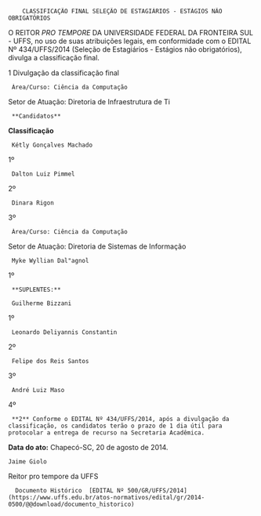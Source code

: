         CLASSIFICAÇÃO FINAL SELEÇÃO DE ESTAGIÁRIOS - ESTÁGIOS NÃO OBRIGATÓRIOS  

O REITOR *PRO TEMPORE* DA UNIVERSIDADE FEDERAL DA FRONTEIRA SUL - UFFS, no uso de suas atribuições legais, em conformidade com o EDITAL Nº 434/UFFS/2014 (Seleção de Estagiários - Estágios não obrigatórios), divulga a classificação final.

 1 Divulgação da classificação final

     Área/Curso: Ciência da Computação

 Setor de Atuação: Diretoria de Infraestrutura de Ti

   

     **Candidatos**

   **Classificação**

     Kétly Gonçalves Machado

   1º 

     Dalton Luiz Pimmel

   2º 

     Dinara Rigon

   3º 

     Àrea/Curso: Ciência da Computação

 Setor de Atuação: Diretoria de Sistemas de Informação

   

     Myke Wyllian Dal"agnol

   1º 

     **SUPLENTES:**

     Guilherme Bizzani

   1º 

     Leonardo Deliyannis Constantin

   2º 

     Felipe dos Reis Santos

   3º 

     André Luiz Maso

   4º 

     **2** Conforme o EDITAL Nº 434/UFFS/2014, após a divulgação da classificação, os candidatos terão o prazo de 1 dia útil para protocolar a entrega de recurso na Secretaria Acadêmica.

  

   **Data do ato:** Chapecó-SC, 20 de agosto de 2014.   
 

    Jaime Giolo   
 Reitor pro tempore da UFFS 

      Documento Histórico  [EDITAL Nº 500/GR/UFFS/2014](https://www.uffs.edu.br/atos-normativos/edital/gr/2014-0500/@@download/documento_historico)     
      